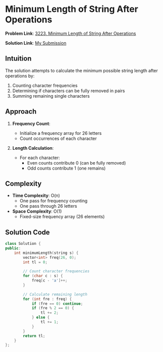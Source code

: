 # Minimum Length of String After Operations

**Problem Link**: [3223. Minimum Length of String After Operations](https://leetcode.com/problems/minimum-length-of-string-after-operations/description/)

**Solution Link**: [My Submission](https://leetcode.com/problems/minimum-length-of-string-after-operations/submissions/1627999738)

## Intuition
The solution attempts to calculate the minimum possible string length after operations by:
1. Counting character frequencies
2. Determining if characters can be fully removed in pairs
3. Summing remaining single characters

## Approach
1. **Frequency Count**:
   - Initialize a frequency array for 26 letters
   - Count occurrences of each character

2. **Length Calculation**:
   - For each character:
     - Even counts contribute 0 (can be fully removed)
     - Odd counts contribute 1 (one remains)

## Complexity
- **Time Complexity**: O(n)  
  - One pass for frequency counting
  - One pass through 26 letters
- **Space Complexity**: O(1)  
  - Fixed-size frequency array (26 elements)

## Solution Code
```cpp
class Solution {
public:
    int minimumLength(string s) {
        vector<int> freq(26, 0);
        int tl = 0;
        
        // Count character frequencies
        for (char c : s) {
            freq[c - 'a']++;
        }
        
        // Calculate remaining length
        for (int fre : freq) {
            if (fre == 0) continue;
            if (fre % 2 == 0) {
                tl += 2;
            } else {
                tl += 1;
            }
        }
        return tl;
    }
};
